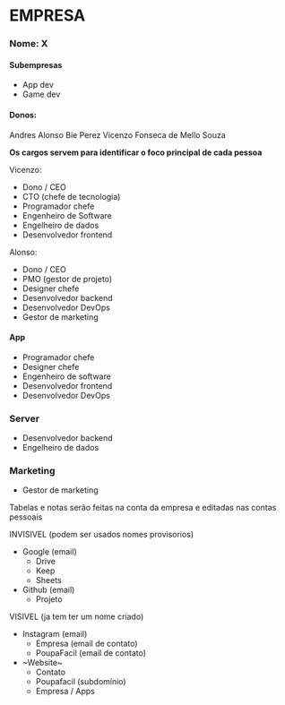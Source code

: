 # EMPRESA

### Nome: X

#### Subempresas
- App dev
- Game dev

#### Donos:
Andres Alonso Bie Perez
Vicenzo Fonseca de Mello Souza

**Os cargos servem para identificar o foco principal de cada pessoa**

Vicenzo: 
- Dono / CEO
- CTO (chefe de tecnologia)
- Programador chefe
- Engenheiro de Software
- Engelheiro de dados
- Desenvolvedor frontend

Alonso:
- Dono / CEO
- PMO (gestor de projeto)
- Designer chefe
- Desenvolvedor backend
- Desenvolvedor DevOps
- Gestor de marketing

#### App
- Programador chefe
- Designer chefe
- Engenheiro de software
- Desenvolvedor frontend
- Desenvolvedor DevOps

### Server
- Desenvolvedor backend
- Engelheiro de dados

### Marketing
- Gestor de marketing

Tabelas e notas serão feitas na conta da empresa e editadas nas contas pessoais

INVISIVEL (podem ser usados nomes provisorios)
* Google (email)
    - Drive
    - Keep
    - Sheets
* Github (email)
    - Projeto

VISIVEL (ja tem ter um nome criado)
* Instagram (email)
    - Empresa (email de contato)
    - PoupaFacil (email de contato)
* ~Website~
    - Contato
    - Poupafacil (subdomínio)
    - Empresa / Apps

